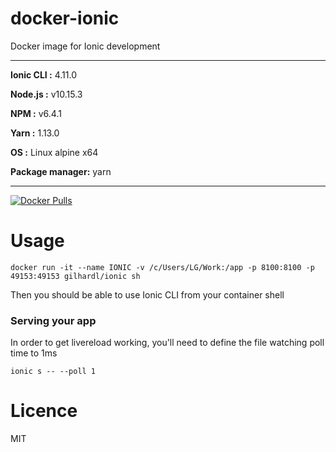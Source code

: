 # docker-ionic

Docker image for Ionic development

----------------------------------------

**Ionic CLI :** 4.11.0

**Node.js :** v10.15.3

**NPM :** v6.4.1

**Yarn :** 1.13.0

**OS :** Linux alpine x64

**Package manager:** yarn

----------------------------------------

[![Docker Pulls](https://img.shields.io/docker/pulls/gilhardl/ionic.svg)](https://hub.docker.com/r/gilhardl/ionic/)


# Usage

```
docker run -it --name IONIC -v /c/Users/LG/Work:/app -p 8100:8100 -p 49153:49153 gilhardl/ionic sh
```

Then you should be able to use Ionic CLI from your container shell

### Serving your app

In order to get livereload working, you'll need to define the file watching poll time to 1ms

```
ionic s -- --poll 1
```

# Licence

MIT